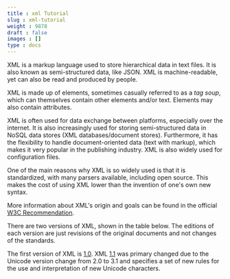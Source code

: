 ```yaml
---
title : xml Tutorial
slug : xml-tutorial
weight : 9878
draft : false
images : []
type : docs
---
```


XML is a markup language used to store hierarchical data in text files. It is also known as semi-structured data, like JSON. XML is machine-readable, yet can also be read and produced by people.

XML is made up of elements, sometimes casually referred to as a *tag soup*, which can themselves contain other elements and/or text. Elements may also contain attributes.

XML is often used for data exchange between platforms, especially over the internet. It is also increasingly used for storing semi-structured data in NoSQL data stores (XML databases/document stores). Furthermore, it has the flexibility to handle document-oriented data (text with markup), which makes it very popular in the publishing industry. XML is also widely used for configuration files.

One of the main reasons why XML is so widely used is that it is standardized, with many parsers available, including open source. This makes the cost of using XML lower than the invention of one's own new syntax.

More information about XML's origin and goals can be found in the official [W3C Recommendation][1].

There are two versions of XML, shown in the table below. The editions of each version are just revisions of the original documents and not changes of the standards.

The first version of XML is [1.0]. XML [1.1] was primary changed due to the Unicode version change from 2.0 to 3.1 and specifies a set of new rules for the use and interpretation of new Unicode characters.

[1.0]:https://www.w3.org/TR/2008/REC-xml-20081126/
[1.1]:https://www.w3.org/TR/2006/PER-xml11-20060614/

[1]:https://www.w3.org/TR/2006/REC-xml-20060816/#sec-origin-goals

